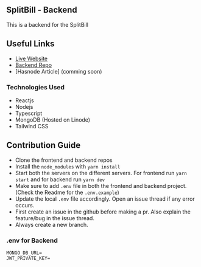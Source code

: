 ## SplitBill - Backend

This is a backend for the SplitBill

## Useful Links

- [Live Website](https://split-bill-frontend.vercel.app/)
- [Backend Repo](https://github.com/rushilp2311/SplitBill-frontend)
- [Hasnode Article] (comming soon)

### Technologies Used

- Reactjs
- Nodejs
- Typescript
- MongoDB (Hosted on Linode)
- Tailwind CSS



## Contribution Guide
- Clone the frontend and backend repos
- Install the `node_modules` with `yarn install`
- Start both the servers on the different servers. For frontend run `yarn start` and for backend run `yarn dev`
- Make sure to add `.env` file in both the frontend and backend project. (Check the Readme for the `.env.example`)
- Update the local `.env` file accordingly. Open an issue thread if any error occurs.
- First create an issue in the github before making a pr. Also explain the feature/bug in the issue thread.
- Always create a new branch. 

### .env for Backend

```
MONGO_DB_URL=
JWT_PRIVATE_KEY=
```
